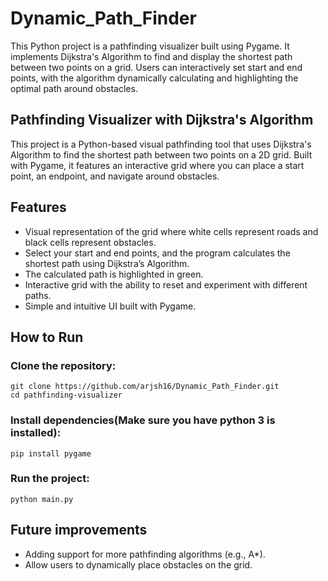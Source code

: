 # Dynamic_Path_Finder

This Python project is a pathfinding visualizer built using Pygame. It implements Dijkstra's Algorithm to find and display the shortest path between two points on a grid. Users can interactively set start and end points, with the algorithm dynamically calculating and highlighting the optimal path around obstacles.

## Pathfinding Visualizer with Dijkstra's Algorithm

This project is a Python-based visual pathfinding tool that uses Dijkstra's Algorithm to find the shortest path between two points on a 2D grid. Built with Pygame, it features an interactive grid where you can place a start point, an endpoint, and navigate around obstacles.

## Features
- Visual representation of the grid where white cells represent roads and black cells represent obstacles.
- Select your start and end points, and the program calculates the shortest path using Dijkstra’s Algorithm.
- The calculated path is highlighted in green.
- Interactive grid with the ability to reset and experiment with different paths.
- Simple and intuitive UI built with Pygame.

## How to Run

### Clone the repository:
    git clone https://github.com/arjsh16/Dynamic_Path_Finder.git
    cd pathfinding-visualizer
### Install dependencies(Make sure you have python 3 is installed):
    pip install pygame
### Run the project:
    python main.py
## Future improvements
- Adding support for more pathfinding algorithms (e.g., A*).
- Allow users to dynamically place obstacles on the grid.
